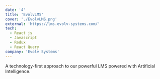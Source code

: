 ```yaml
---
date: '4'
title: 'EvolvLMS'
cover: './EvolvLMS.png'
external: 'https://lms.evolv-systems.com/'
tech:
  - React js
  - Javascript
  - Redux
  - React Query
company: 'Evolv Systems'
---
```


A technology-first approach to our powerful LMS powered with Artificial Intelligence.
